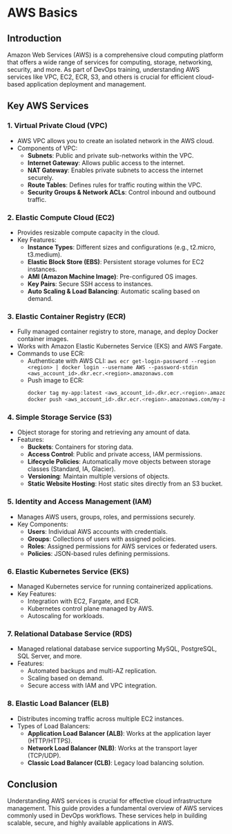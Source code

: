 # AWS Basics

## Introduction
Amazon Web Services (AWS) is a comprehensive cloud computing platform that offers a wide range of services for computing, storage, networking, security, and more. As part of DevOps training, understanding AWS services like VPC, EC2, ECR, S3, and others is crucial for efficient cloud-based application deployment and management.

## Key AWS Services

### 1. **Virtual Private Cloud (VPC)**
- AWS VPC allows you to create an isolated network in the AWS cloud.
- Components of VPC:
    - **Subnets**: Public and private sub-networks within the VPC.
    - **Internet Gateway**: Allows public access to the internet.
    - **NAT Gateway**: Enables private subnets to access the internet securely.
    - **Route Tables**: Defines rules for traffic routing within the VPC.
    - **Security Groups & Network ACLs**: Control inbound and outbound traffic.

### 2. **Elastic Compute Cloud (EC2)**
- Provides resizable compute capacity in the cloud.
- Key Features:
    - **Instance Types**: Different sizes and configurations (e.g., t2.micro, t3.medium).
    - **Elastic Block Store (EBS)**: Persistent storage volumes for EC2 instances.
    - **AMI (Amazon Machine Image)**: Pre-configured OS images.
    - **Key Pairs**: Secure SSH access to instances.
    - **Auto Scaling & Load Balancing**: Automatic scaling based on demand.

### 3. **Elastic Container Registry (ECR)**
- Fully managed container registry to store, manage, and deploy Docker container images.
- Works with Amazon Elastic Kubernetes Service (EKS) and AWS Fargate.
- Commands to use ECR:
    - Authenticate with AWS CLI: `aws ecr get-login-password --region <region> | docker login --username AWS --password-stdin <aws_account_id>.dkr.ecr.<region>.amazonaws.com`
    - Push image to ECR:
      ```sh
      docker tag my-app:latest <aws_account_id>.dkr.ecr.<region>.amazonaws.com/my-app:latest
      docker push <aws_account_id>.dkr.ecr.<region>.amazonaws.com/my-app:latest
      ```

### 4. **Simple Storage Service (S3)**
- Object storage for storing and retrieving any amount of data.
- Features:
    - **Buckets**: Containers for storing data.
    - **Access Control**: Public and private access, IAM permissions.
    - **Lifecycle Policies**: Automatically move objects between storage classes (Standard, IA, Glacier).
    - **Versioning**: Maintain multiple versions of objects.
    - **Static Website Hosting**: Host static sites directly from an S3 bucket.

### 5. **Identity and Access Management (IAM)**
- Manages AWS users, groups, roles, and permissions securely.
- Key Components:
    - **Users**: Individual AWS accounts with credentials.
    - **Groups**: Collections of users with assigned policies.
    - **Roles**: Assigned permissions for AWS services or federated users.
    - **Policies**: JSON-based rules defining permissions.

### 6. **Elastic Kubernetes Service (EKS)**
- Managed Kubernetes service for running containerized applications.
- Key Features:
    - Integration with EC2, Fargate, and ECR.
    - Kubernetes control plane managed by AWS.
    - Autoscaling for workloads.

### 7. **Relational Database Service (RDS)**
- Managed relational database service supporting MySQL, PostgreSQL, SQL Server, and more.
- Features:
    - Automated backups and multi-AZ replication.
    - Scaling based on demand.
    - Secure access with IAM and VPC integration.


### 8. **Elastic Load Balancer (ELB)**
- Distributes incoming traffic across multiple EC2 instances.
- Types of Load Balancers:
    - **Application Load Balancer (ALB)**: Works at the application layer (HTTP/HTTPS).
    - **Network Load Balancer (NLB)**: Works at the transport layer (TCP/UDP).
    - **Classic Load Balancer (CLB)**: Legacy load balancing solution.

## Conclusion
Understanding AWS services is crucial for effective cloud infrastructure management. This guide provides a fundamental overview of AWS services commonly used in DevOps workflows. These services help in building scalable, secure, and highly available applications in AWS.

